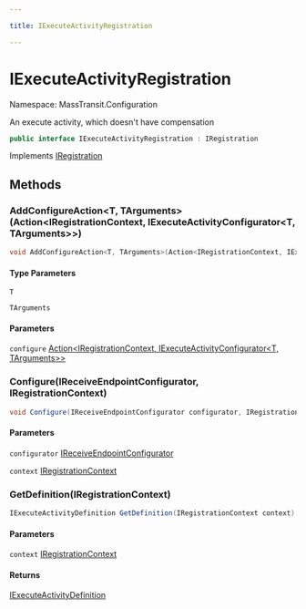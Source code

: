 ```yaml
---

title: IExecuteActivityRegistration

---
```


# IExecuteActivityRegistration

Namespace: MassTransit.Configuration

An execute activity, which doesn't have compensation

```csharp
public interface IExecuteActivityRegistration : IRegistration
```

Implements [IRegistration](../masstransit-configuration/iregistration)

## Methods

### **AddConfigureAction\<T, TArguments\>(Action\<IRegistrationContext, IExecuteActivityConfigurator\<T, TArguments\>\>)**

```csharp
void AddConfigureAction<T, TArguments>(Action<IRegistrationContext, IExecuteActivityConfigurator<T, TArguments>> configure)
```

#### Type Parameters

`T`<br/>

`TArguments`<br/>

#### Parameters

`configure` [Action\<IRegistrationContext, IExecuteActivityConfigurator\<T, TArguments\>\>](https://learn.microsoft.com/en-us/dotnet/api/system.action-2)<br/>

### **Configure(IReceiveEndpointConfigurator, IRegistrationContext)**

```csharp
void Configure(IReceiveEndpointConfigurator configurator, IRegistrationContext context)
```

#### Parameters

`configurator` [IReceiveEndpointConfigurator](../../masstransit-abstractions/masstransit/ireceiveendpointconfigurator)<br/>

`context` [IRegistrationContext](../../masstransit-abstractions/masstransit/iregistrationcontext)<br/>

### **GetDefinition(IRegistrationContext)**

```csharp
IExecuteActivityDefinition GetDefinition(IRegistrationContext context)
```

#### Parameters

`context` [IRegistrationContext](../../masstransit-abstractions/masstransit/iregistrationcontext)<br/>

#### Returns

[IExecuteActivityDefinition](../../masstransit-abstractions/masstransit/iexecuteactivitydefinition)<br/>

